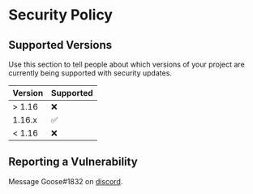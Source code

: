 # Security Policy

## Supported Versions

Use this section to tell people about which versions of your project are
currently being supported with security updates.

| Version | Supported          |
| ------- | ------------------ |
| > 1.16  | :x:  |
| 1.16.x  | :white_check_mark:                |
| < 1.16   | :x:                |

## Reporting a Vulnerability

Message Goose#1832 on [discord](https://discord.com).
